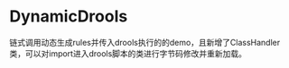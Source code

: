 # DynamicDrools
链式调用动态生成rules并传入drools执行的的demo，且新增了ClassHandler类，可以对import进入drools脚本的类进行字节码修改并重新加载。  

